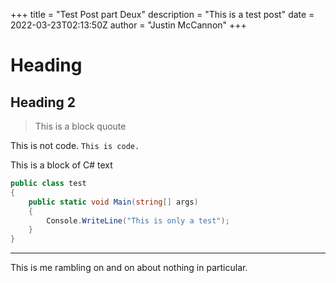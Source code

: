 +++
title = "Test Post part Deux"
description = "This is a test post"
date = 2022-03-23T02:13:50Z
author = "Justin McCannon"
+++

# Heading
## Heading 2


> This is a block quoute

This is not code.
`This is code.`

This is a block of C# text
```csharp
public class test
{
	public static void Main(string[] args)
	{
		Console.WriteLine("This is only a test");
	}
}
```

------------------------------

This is me rambling on and on about nothing in particular.


